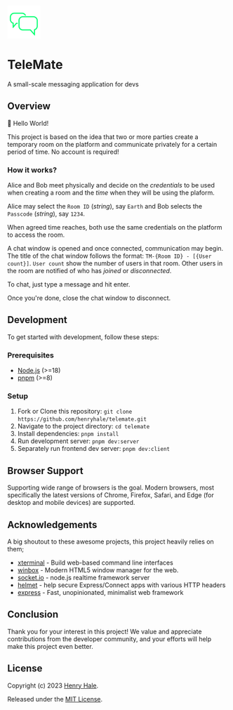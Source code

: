 <img width="75" hieght="75" src="https://github.com/henryhale/telemate/blob/master/client/public/logo.svg">

# TeleMate
A small-scale messaging application for devs

## Overview

:wave: Hello World!

This project is based on the idea that two or more parties create a temporary room on the platform and communicate privately for a certain period of time. No account is required!

### How it works?

Alice and Bob meet physically and decide on the _credentials_ to be used when creating a room and the _time_
when they will be using the plaform.

Alice may select the `Room ID` (_string_), say `Earth` and Bob selects the `Passcode` (_string_), say `1234`.

When agreed time reaches, both use the same credentials on the platform to access the room. 

A chat window is opened and once connected, communication may begin. The title of the chat window follows the format: `TM-{Room ID} - [{User count}]`. `User count` show the number of users in that room.
Other users in the room are notified of who has _joined_ or _disconnected_.

To chat, just type a message and hit enter.

Once you're done, close the chat window to disconnect.

## Development

To get started with development, follow these steps:

### Prerequisites

- [Node.js](https://nodejs.org) (>=18)
- [pnpm](https://pnpm.io/) (>=8)

### Setup

1. Fork or Clone this repository: `git clone https://github.com/henryhale/telemate.git`
2. Navigate to the project directory: `cd telemate`
3. Install dependencies: `pnpm install`
4. Run development server: `pnpm dev:server`
5. Separately run frontend dev server: `pnpm dev:client`

## Browser Support

Supporting wide range of browsers is the goal. Modern browsers, most specifically the latest versions of Chrome, Firefox, Safari, and Edge (for desktop and mobile devices) are supported.

## Acknowledgements

A big shoutout to these awesome projects, this project heavily relies on them;

- [xterminal](https://github.com/henryhale/xterminal) - Build web-based command line interfaces
- [winbox](https://github.com/nextapps-de/winbox/) - Modern HTML5 window manager for the web.
- [socket.io](https://github.com/socketio/socket.io) - node.js realtime framework server
- [helmet](https://github.com/helmetjs/helmet/) - help secure Express/Connect apps with various HTTP headers
- [express](https://github.com/expressjs/express/) - Fast, unopinionated, minimalist web framework

## Conclusion

Thank you for your interest in this project!
We value and appreciate contributions from the developer community, and your efforts will help make this project even better.

## License

Copyright (c) 2023 [Henry Hale](https://github.com/henryhale/).

Released under the [MIT License](https://github.com/henryhale/telemate/blob/master/LICENSE.md).




